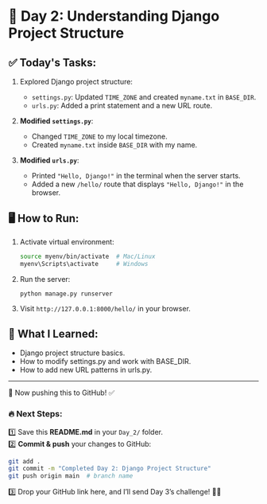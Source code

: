 # 🚀 Day 2: Understanding Django Project Structure

## ✅ Today's Tasks:
1. Explored Django project structure:
   - `settings.py`: Updated `TIME_ZONE` and created `myname.txt` in `BASE_DIR`.
   - `urls.py`: Added a print statement and a new URL route.

2. **Modified `settings.py`**:
   - Changed `TIME_ZONE` to my local timezone.
   - Created `myname.txt` inside `BASE_DIR` with my name.

3. **Modified `urls.py`**:
   - Printed `"Hello, Django!"` in the terminal when the server starts.
   - Added a new `/hello/` route that displays `"Hello, Django!"` in the browser.

## 🖥️ How to Run:
1. Activate virtual environment:
   ```bash
   source myenv/bin/activate  # Mac/Linux
   myenv\Scripts\activate     # Windows
   ```
2. Run the server:
   ```bash
   python manage.py runserver

   ```
3. Visit ```http://127.0.0.1:8000/hello/``` in your browser.

## 📌 What I Learned:
- Django project structure basics.
- How to modify settings.py and work with BASE_DIR.
- How to add new URL patterns in urls.py.
---

🚀 Now pushing this to GitHub! ✅

### 🔥 **Next Steps:**

1️⃣ Save this **README.md** in your `Day_2/` folder.  
2️⃣ **Commit & push** your changes to GitHub:  
   ```bash
   git add .
   git commit -m "Completed Day 2: Django Project Structure"
   git push origin main  # branch name
   ```
3️⃣ Drop your GitHub link here, and I’ll send Day 3’s challenge! 🚀🔥